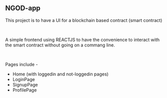 ## NGOD-app

This project is to have a UI for a blockchain based contract (smart contract)

<br>

A simple frontend using REACTJS to have the convenience to interact with the smart contract without going on a commang line.

<br>

Pages include -

- Home (with loggedin and not-loggedin pages)
- LoginPage
- SignupPage
- ProfilePage
